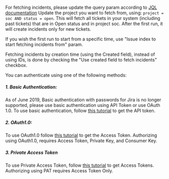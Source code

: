 For fetching incidents, please update the query param according to [JQL documentation](https://confluence.atlassian.com/jiracoreserver073/advanced-searching-861257209.html)
Update the project you want to fetch from, using:  `project = soc AND status = open`.
This will fetch all tickets in your system (including past tickets) that are in Open status and in project soc. After the first run, it will create incidents only for new tickets.

If you wish the first run to start from a specific time, use "Issue index to start fetching incidents from" param.

Fetching incidents by creation time (using the Created field), instead of using IDs, is done by checking the "Use created field to fetch incidents" checkbox.

You can authenticate using one of the following methods:

##### 1. Basic Authentication:
As of June 2019, Basic authentication with passwords for Jira is no longer supported, please use basic authentication using API Token or use OAuth 1.0. To use basic authentication, follow [this tutorial](https://confluence.atlassian.com/cloud/api-tokens-938839638.html) to get the API token.

##### 2. OAuth1.0:
To use OAuth1.0 follow [this tutorial](https://developer.atlassian.com/cloud/jira/platform/jira-rest-api-oauth-authentication/) to get the Access Token. Authorizing using OAuth1.0, requires Access Token, Private Key, and Consumer Key. 

##### 3. Private Access Token
To use Private Access Token, follow [this tutorial](https://confluence.atlassian.com/enterprise/using-personal-access-tokens-1026032365.html) to get Access Tokens. Authorizing using PAT requires Access Token Only.   